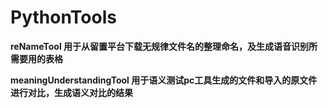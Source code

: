 # PythonTools
**reNameTool 用于从留置平台下载无规律文件名的整理命名，及生成语音识别所需要用的表格**
  
**meaningUnderstandingTool 用于语义测试pc工具生成的文件和导入的原文件进行对比，生成语义对比的结果**
